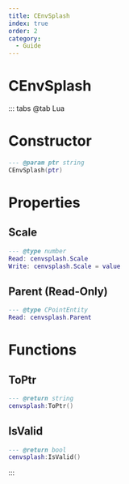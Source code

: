 ```yaml
---
title: CEnvSplash
index: true
order: 2
category:
  - Guide
---
```


# CEnvSplash

::: tabs
@tab Lua
# Constructor
```lua
--- @param ptr string
CEnvSplash(ptr)
```
# Properties
## Scale 
```lua
--- @type number
Read: cenvsplash.Scale
Write: cenvsplash.Scale = value
```
## Parent (Read-Only)
```lua
--- @type CPointEntity
Read: cenvsplash.Parent
```
# Functions
## ToPtr
```lua
--- @return string
cenvsplash:ToPtr()
```
## IsValid
```lua
--- @return bool
cenvsplash:IsValid()
```

:::